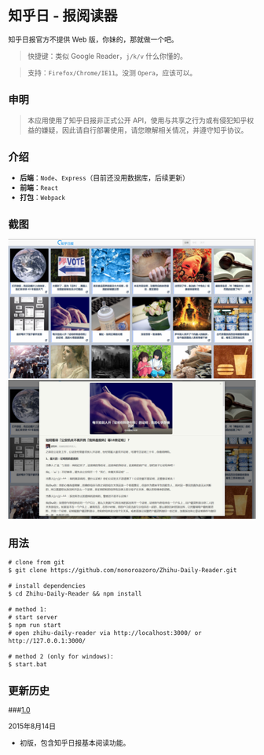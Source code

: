 # 知乎日 - 报阅读器

知乎日报官方不提供 Web 版，你妹的，那就做一个吧。
> 快捷键：类似 Google Reader，`j/k/v` 什么你懂的。

> 支持：`Firefox/Chrome/IE11`。没测 `Opera`，应该可以。

## 申明

> 本应用使用了知乎日报非正式公开 API，使用与共享之行为或有侵犯知乎权益的嫌疑，因此请自行部署使用，请您暸解相关情况，并遵守知乎协议。

## 介绍

- **后端**：`Node`、`Express`（目前还没用数据库，后续更新）
- **前端**：`React`
- **打包**：`Webpack`

## 截图

![主界面](/screenshots/1.jpg?raw=true "主界面")
![阅读日报](/screenshots/2.jpg?raw=true "阅读日报")

## 用法

    # clone from git
    $ git clone https://github.com/nonoroazoro/Zhihu-Daily-Reader.git

    # install dependencies
    $ cd Zhihu-Daily-Reader && npm install

    # method 1:
    # start server
    $ npm run start
    # open zhihu-daily-reader via http://localhost:3000/ or http://127.0.0.1:3000/

    # method 2 (only for windows):
    $ start.bat

## 更新历史

###<a href="#v1.0" id="v1.0">1.0</a>

2015年8月14日

- 初版，包含知乎日报基本阅读功能。
